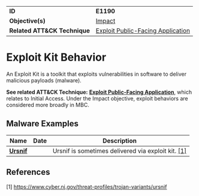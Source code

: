 |||
|---|---|
|**ID**|**E1190**|
|**Objective(s)**|[Impact](https://github.com/MBCProject/mbc-markdown/tree/master/impact)|
|**Related ATT&CK Technique**|[Exploit Public-Facing Application](https://attack.mitre.org/techniques/T1190)|


Exploit Kit Behavior
====================
An Exploit Kit is a toolkit that exploits vulnerabilities in software to deliver malicious payloads (malware).

**See related ATT&CK Technique:** [**Exploit Public-Facing Application**](https://attack.mitre.org/techniques/T1190), which relates to Initial Access. Under the Impact objective, exploit behaviors are considered more broadly in MBC.

Malware Examples
----------------
|Name|Date|Description|
|---|---|---|
|[**Ursnif**](https://github.com/MBCProject/mbc-markdown/blob/master/xample-malware/ursnif.md)||Ursnif is sometimes delivered via exploit kit. [[1]](#1)|

References
----------
<a name="1">[1]</a> https://www.cyber.nj.gov/threat-profiles/trojan-variants/ursnif
